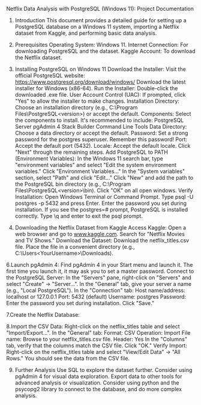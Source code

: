 Netflix Data Analysis with PostgreSQL (Windows 11): Project Documentation

1. Introduction
This document provides a detailed guide for setting up a PostgreSQL database on a Windows 11 system, importing a Netflix dataset from Kaggle, and performing basic data analysis.

2. Prerequisites
Operating System: Windows 11.
Internet Connection: For downloading PostgreSQL and the dataset.
Kaggle Account: To download the Netflix dataset.

3. Installing PostgreSQL on Windows 11
Download the Installer: Visit the official PostgreSQL website: https://www.postgresql.org/download/windows/
Download the latest installer for Windows (x86-64).
Run the Installer:
Double-click the downloaded .exe file.
User Account Control (UAC): If prompted, click "Yes" to allow the installer to make changes.
Installation Directory: Choose an installation directory (e.g., C:\Program Files\PostgreSQL\<version>) or accept the default.
Components: Select the components to install. It's recommended to include:
PostgreSQL Server
pgAdmin 4
Stack Builder
Command Line Tools
Data Directory: Choose a data directory or accept the default.
Password: Set a strong password for the postgres superuser. Remember this password!
Port: Accept the default port (5432).
Locale: Accept the default locale.
Click "Next" through the remaining steps.
Add PostgreSQL to PATH (Environment Variables):
In the Windows 11 search bar, type "environment variables" and select "Edit the system environment variables."
Click "Environment Variables..."
In the "System variables" section, select "Path" and click "Edit..."
Click "New" and add the path to the PostgreSQL bin directory (e.g., C:\Program Files\PostgreSQL\<version>\bin).
Click "OK" on all open windows.
Verify Installation:
Open Windows Terminal or Command Prompt.
Type psql -U postgres -p 5432 and press Enter.
Enter the password you set during installation.
If you see the postgres=# prompt, PostgreSQL is installed correctly.
Type \q and enter to exit the psql prompt.

5. Downloading the Netflix Dataset from Kaggle
Access Kaggle:
Open a web browser and go to www.kaggle.com.
Search for "Netflix Movies and TV Shows."
Download the Dataset:
Download the netflix_titles.csv file.
Place the file in a convenient directory (e.g., C:\Users\<YourUsername>\Downloads).

6.Launch pgAdmin 4:
Find pgAdmin 4 in your Start menu and launch it.
The first time you launch it, it may ask you to set a master password.
Connect to the PostgreSQL Server:
In the "Servers" pane, right-click on "Servers" and select "Create" -> "Server...".
In the "General" tab, give your server a name (e.g., "Local PostgreSQL").
In the "Connection" tab:
Host name/address: localhost or 127.0.0.1
Port: 5432 (default)
Username: postgres
Password: Enter the password you set during installation.
Click "Save."

7.Create the Netflix Database:

8.Import the CSV Data:
Right-click on the netflix_titles table and select "Import/Export...".
In the "General" tab:
Format: CSV
Operation: Import
File name: Browse to your netflix_titles.csv file.
Header: Yes
In the "Columns" tab, verify that the columns match the CSV file.
Click "OK."
Verify Import:
Right-click on the netflix_titles table and select "View/Edit Data" -> "All Rows."
You should see the data from the CSV file.

9. Further Analysis
Use SQL to explore the dataset further.
Consider using pgAdmin 4 for visual data exploration.
Export data to other tools for advanced analysis or visualization.
Consider using python and the psycopg2 library to connect to the database, and do more complex analysis.









